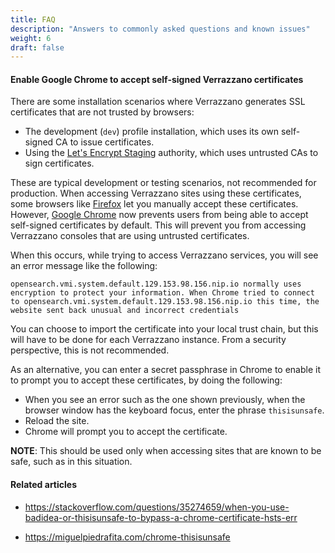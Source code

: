 ```yaml
---
title: FAQ
description: "Answers to commonly asked questions and known issues"
weight: 6
draft: false
---
```



#### Enable Google Chrome to accept self-signed Verrazzano certificates

There are some installation scenarios where Verrazzano generates SSL certificates that are not trusted by browsers:

* The development (`dev`) profile installation, which uses its own self-signed CA to issue certificates.
* Using the [Let's Encrypt Staging](https://letsencrypt.org/docs/staging-environment) authority, which uses untrusted CAs to sign certificates.

These are typical development or testing scenarios, not recommended for production.  When accessing Verrazzano sites
using these certificates, some browsers like [Firefox](https://www.mozilla.org/en-US/firefox/new/) let you manually
accept these certificates.  However, [Google Chrome](https://www.google.com/chrome) now prevents users from being able to accept
self-signed certificates by default. This will prevent you from accessing Verrazzano consoles that are using untrusted
certificates.

When this occurs, while trying to access Verrazzano services, you will see an error message like the following:

```
opensearch.vmi.system.default.129.153.98.156.nip.io normally uses encryption to protect your information. When Chrome tried to connect to opensearch.vmi.system.default.129.153.98.156.nip.io this time, the website sent back unusual and incorrect credentials
```

You can choose to import the certificate into your local trust chain, but this will have to be done for each Verrazzano
instance. From a security perspective, this is not recommended.

As an alternative, you can enter a secret passphrase in Chrome to enable it to prompt you to accept these certificates, by doing the following:

* When you see an error such as the one shown previously, when the browser window has the keyboard focus, enter the phrase `thisisunsafe`.
* Reload the site.
* Chrome will prompt you to accept the certificate.

**NOTE**: This should be used only when accessing sites that are known to be safe, such as in this situation.

#### Related articles

- https://stackoverflow.com/questions/35274659/when-you-use-badidea-or-thisisunsafe-to-bypass-a-chrome-certificate-hsts-err

- https://miguelpiedrafita.com/chrome-thisisunsafe
